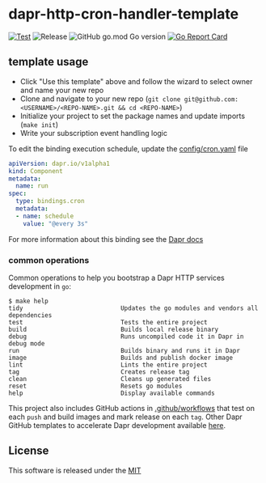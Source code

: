 # dapr-http-cron-handler-template

[![Test](https://github.com/mchmarny/dapr-http-cron-handler-template/workflows/Test/badge.svg)](https://github.com/mchmarny/dapr-http-cron-handler-template/actions?query=workflow%3ATest) ![Release](https://github.com/mchmarny/dapr-http-cron-handler-template/workflows/Release/badge.svg?query=workflow%3ARelease) ![GitHub go.mod Go version](https://img.shields.io/github/go-mod/go-version/mchmarny/dapr-http-cron-handler-template) [![Go Report Card](https://goreportcard.com/badge/github.com/mchmarny/dapr-http-cron-handler-template)](https://goreportcard.com/report/github.com/mchmarny/dapr-http-cron-handler-template)


## template usage 

* Click "Use this template" above and follow the wizard to select owner and name your new repo
* Clone and navigate to your new repo (`git clone git@github.com:<USERNAME>/<REPO-NAME>.git && cd <REPO-NAME>`)
* Initialize your project to set the package names and update imports (`make init`)
* Write your subscription event handling logic 

To edit the binding execution schedule, update the [config/cron.yaml](config/cron.yaml) file

```yaml
apiVersion: dapr.io/v1alpha1
kind: Component
metadata:
  name: run
spec:
  type: bindings.cron
  metadata:
  - name: schedule
    value: "@every 3s"
```

For more information about this binding see the [Dapr docs](https://github.com/dapr/docs/blob/master/reference/specs/bindings/cron.md)

### common operations

Common operations to help you bootstrap a Dapr HTTP services development in `go`:

```shell
$ make help
tidy                           Updates the go modules and vendors all dependencies
test                           Tests the entire project
build                          Builds local release binary
debug                          Runs uncompiled code it in Dapr in debug mode
run                            Builds binary and runs it in Dapr
image                          Builds and publish docker image
lint                           Lints the entire project
tag                            Creates release tag
clean                          Cleans up generated files
reset                          Resets go modules
help                           Display available commands
```

This project also includes GitHub actions in [.github/workflows](.github/workflows) that test on each `push` and build images and mark release on each `tag`. Other Dapr GitHub templates to accelerate Dapr development available [here](https://github.com/dapr/go-sdk/tree/master/service).

## License

This software is released under the [MIT](./LICENSE)

